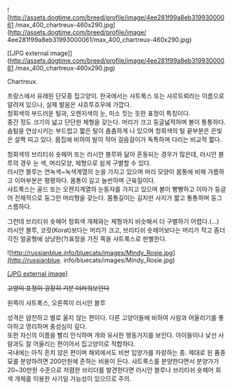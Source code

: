 ![http://assets.dogtime.com/breed/profile/image/4ee281f99a8eb31993000061
/max_400_chartreux-460x290.jpg](http://assets.dogtime.com/breed/profile/image/
4ee281f99a8eb31993000061/max_400_chartreux-460x290.jpg)

[[JPG external
image]](http://assets.dogtime.com/breed/profile/image/4ee281f99a8eb31993000061
/max_400_chartreux-460x290.jpg)

Chartreux.

프랑스에서 유래된 단모종 집고양이. 한국에서는 샤트룩스 또는 샤르트뢰라는 이름으로 알려져 있으나, 실제 발음은 샤흐투흐우에 가깝다.  
청회색의 부드러운 털과, 오렌지색의 눈, 미소 짓는 듯한 표정이 특징이다.  
중간 정도 크기의 넓고 단단한 체형을 갖는다. 머리가 크고 둥글넓적하며 볼이 통통하다. 솜털을 연상시키는 부드럽고 짧은 털이 촘촘하게 나
있으며 청회색의 털 끝부분은 은빛은 살짝 띠고 있다. 몸집에 비하여 발이 작아 걸음걸이가 독특하며 다리는 비교적 짧다.  

청회색의 브리티쉬 숏헤어 또는 러시안 블루와 닮아 혼동되는 경우가 많은데, 러시안 블루의 경우 눈 색, 머리모양, 체형으로 쉽게 구별할 수
있다.  
러시안 블루는 연녹색~녹색계열의 눈을 가지고 있으며 머리 모양이 몸통에 비해 갸름하고 이마부분은 평평하다. 몸통이 길고 늘씬하며 근육질이다.  
샤트룩스는 골드 또는 오렌지계열의 눈동자를 가지고 있으며 볼이 빵빵하고 이마가 둥글어 전체적으로 둥그런 머리형을 갖는다. 몸통길이는 길지만
사지가 짧고 통통하며 둥그스름하다.

그런데 브리티쉬 숏헤어 청회색 개체와는 체형까지 비슷해서 더 구별하기 어렵다.(...)  
러시안 블루, 코랏(Korat)보다는 머리가 크고, 브리티쉬 숏헤어보다는 머리가 작고 좀더 각진 얼굴형에 상냥한(?)표정을 가진 쪽을
샤트룩스로 판별한다.

![http://russianblue.info/bluecats/images/Mindy_Rosie.jpg](http://russianblue.
info/bluecats/images/Mindy_Rosie.jpg)

[[JPG external
image]](http://russianblue.info/bluecats/images/Mindy_Rosie.jpg)

<del>고양이 표정이 굉장히 기분 더러워보인다</del>

왼쪽이 샤트룩스, 오른쪽이 러시안 블루

성격은 얌전하고 별로 울지 않는 편이다. 다른 고양이들에 비하여 사람과 어울리기를 좋아하고 영리하며 충성심이 깊다.  
또한 자신의 이름을 빨리 인식하며 개와 유사한 행동거지를 보인다. 아이들이나 낯선 사람과도 잘 어울리는 편이어서 집고양이로 적합하다.  
국내에는 아직 흔치 않은 편이며 해외에서도 비싼 입양가를 자랑하는 종. 제대로 된 품종묘를 분양하려면 200만원에 준하는 비용이 든다.
샤트룩스를 분양한다면서 분양가가 20~30만원 수준으로 저렴한 브리더를 발견한다면 러시안 블루나 브리티쉬 숏헤어 회색 개체를 이용한 사기일
가능성이 있으므로 주의.


